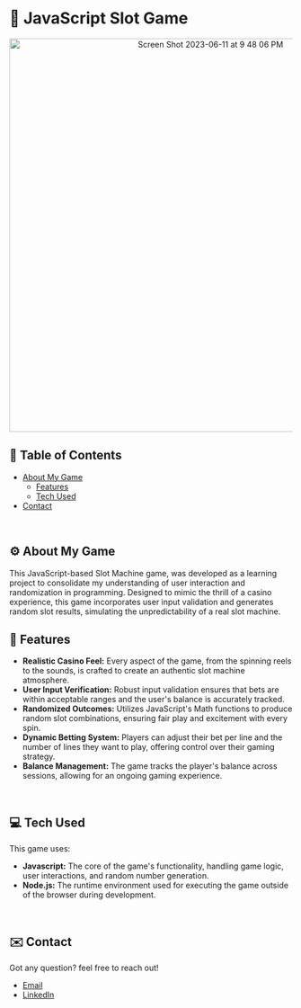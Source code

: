 # 🎰 JavaScript Slot Game

<p align="center">
  
 <img width="700" alt="Screen Shot 2023-06-11 at 9 48 06 PM" src="https://github.com/GavraMG/LandscapingWebsite/assets/145468935/6f9690f8-1deb-432d-9eef-8d83c9dc4617">

</p>

## 📖 Table of Contents

- [About My Game](#-about-my-game)
  - [Features](#-features)
  - [Tech Used](#-tech-used)
- [Contact](#-contact)

<br/>

## ⚙️ About My Game
This JavaScript-based Slot Machine game, was developed as a learning project to consolidate my understanding of user interaction and randomization in programming. Designed to mimic the thrill of a casino experience, this game incorporates user input validation and generates random slot results, simulating the unpredictability of a real slot machine.
<br/>

## 🚀 Features

- **Realistic Casino Feel:** Every aspect of the game, from the spinning reels to the sounds, is crafted to create an authentic slot machine atmosphere.
- **User Input Verification:** Robust input validation ensures that bets are within acceptable ranges and the user's balance is accurately tracked.
- **Randomized Outcomes:** Utilizes JavaScript's Math functions to produce random slot combinations, ensuring fair play and excitement with every spin.
- **Dynamic Betting System:** Players can adjust their bet per line and the number of lines they want to play, offering control over their gaming strategy.
- **Balance Management:** The game tracks the player's balance across sessions, allowing for an ongoing gaming experience.

<br/>

## 💻 Tech Used

This game uses: 

- **Javascript:** The core of the game's functionality, handling game logic, user interactions, and random number generation.
- **Node.js:** The runtime environment used for executing the game outside of the browser during development.

<br/>

## ✉️ Contact

Got any question? feel free to reach out!

- [Email](mailto:markusgavra@gmail.com)
- [LinkedIn](https://www.linkedin.com/in/markus-gavra)
